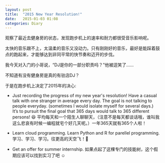 ```yaml
---
layout: post
title:  "2015 New Year Resolution!"
date:   2015-01-03 01:08
categories: Diary
---
```


观察了最近去健身房的状态，发现跑步机上的速率和耐力都很受音乐影响呢。

太快的音乐跟不上，太温柔的音乐又没动力。只有刚刚好的音乐，最好是能踩着鼓点的跑起来，才能够达到非同平常的快节奏和迈开的步伐。

我今天对入门的小哥说，“DJ是你的一部分职责吗？”他被逗笑了……

不知道有没有健身房是真的有驻店DJ？

于是在跑步机上决定了2015年的决心:

* Just recording the progress of my new year's resolution! Have a casual talk with one stranger in average every day. The goal is not talking to people everyday. (sometimes I would isolate myself for several days.) It’s to pursuit the final goal that 365 days would talk to 365 different persons! :laughing: 平均每天和一个陌生人聊聊天，（注意不是每天都谈话哦，谁叫我这么悲哀有时候一编程就宅个好几天呢。）一年365天就有365个人啦！

* Learn cloud programming. Learn Python and R for parellel programming. 学习、学习、学习。往更高的天空飞！:hatched_chick:

* Get an offer for summer internship. 如果点起了这棵专门的技能树，这个假期应该可以找到实习了吧 :relaxed: 